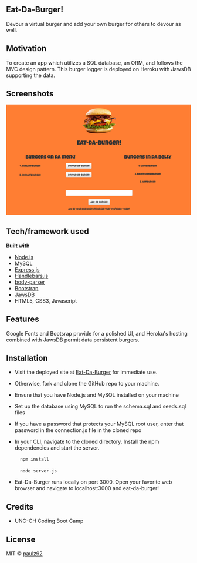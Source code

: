 ## Eat-Da-Burger!
 Devour a virtual burger and add your own burger for others to devour as well.

## Motivation
To create an app which utilizes a SQL database, an ORM, and follows the MVC design pattern. This burger logger is deployed on Heroku with JawsDB supporting the data.
 
## Screenshots
![screenshot of site](./public/assets/images/screenshot.png)

## Tech/framework used
<b>Built with</b>
- [Node.js](https://nodejs.org/en/)
- [MySQL](https://www.npmjs.com/package/mysql)
- [Express.js](https://www.npmjs.com/package/express)
- [Handlebars.js](https://www.npmjs.com/package/express-handlebars)
- [body-parser](https://www.npmjs.com/package/body-parser)
- [Bootstrap](https://getbootstrap.com/docs/3.3/)
- [JawsDB](https://elements.heroku.com/addons/jawsdb)
- HTML5, CSS3, Javascript

## Features
Google Fonts and Bootsrap provide for a polished UI, and Heroku's hosting combined with JawsDB permit data persistent burgers.

## Installation
- Visit the deployed site at [Eat-Da-Burger]() for immediate use.
- Otherwise, fork and clone the GitHub repo to your machine.
- Ensure that you have Node.js and MySQL installed on your machine
- Set up the database using MySQL to run the schema.sql and seeds.sql files
- If you have a password that protects your MySQL root user, enter that password in the connection.js file in the cloned repo
- In your CLI, navigate to the cloned directory. Install the npm dependencies and start the server.

		npm install

		node server.js

- Eat-Da-Burger runs locally on port 3000. Open your favorite web browser and navigate to localhost:3000 and eat-da-burger!

## Credits
- UNC-CH Coding Boot Camp

## License
MIT © [paulz92](https://github.com/paulz92)
